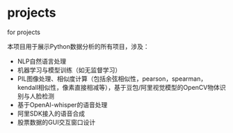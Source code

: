 # projects
for projects

本项目用于展示Python数据分析的所有项目，涉及：
   - NLP自然语言处理
   - 机器学习与模型训练（如无监督学习）
   - PIL图像处理、相似度计算（包括余弦相似性，pearson，spearman，kendall相似性，像素直接相减等），基于豆包/阿里视觉模型的OpenCV物体识别与人脸检测
   - 基于OpenAI-whisper的语音处理
   - 阿里SDK接入的语音合成
   - 股票数据的GUI交互窗口设计
